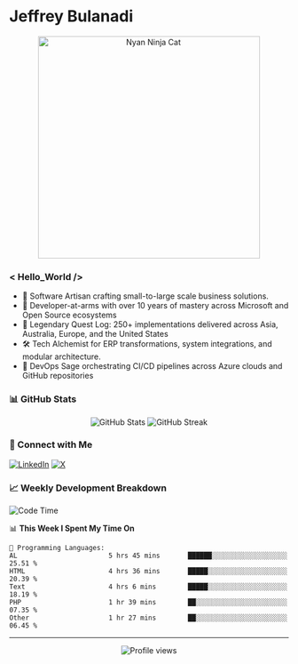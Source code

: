 # Jeffrey Bulanadi

<div align="center">
  <img src="https://www.nyan.cat/cats/nyaninja.gif" alt="Nyan Ninja Cat" width="400"/>
</div>

### < Hello_World />

- 🎨 Software Artisan crafting small-to-large scale business solutions.
- 💼 Developer-at-arms with over 10 years of mastery across Microsoft and Open Source ecosystems
- 🏢 Legendary Quest Log: 250+ implementations delivered across Asia, Australia, Europe, and the United States
- 🛠️ Tech Alchemist for ERP transformations, system integrations, and modular architecture.
- 🔄 DevOps Sage orchestrating CI/CD pipelines across Azure clouds and GitHub repositories

### 📊 GitHub Stats

<div align="center">
  <img src="https://github-readme-stats.vercel.app/api?username=jeffreybulanadi&show_icons=true&theme=tokyonight" alt="GitHub Stats" />
  <img src="https://github-readme-streak-stats.herokuapp.com/?user=jeffreybulanadi&theme=tokyonight" alt="GitHub Streak" />
</div>

### 🤝 Connect with Me

[![LinkedIn](https://img.shields.io/badge/LinkedIn-Connect-blue?style=for-the-badge&logo=linkedin)](https://linkedin.com/in/jeffreybulanadi)
[![X](https://img.shields.io/badge/Twitter-Follow-blue?style=for-the-badge&logo=twitter)](https://x.com/JeffreyBulanadi)

### 📈 Weekly Development Breakdown

<!--START_SECTION:waka-->
![Code Time](http://img.shields.io/badge/Code%20Time-280%20hrs%208%20mins-blue)

📊 **This Week I Spent My Time On** 

```text
💬 Programming Languages: 
AL                       5 hrs 45 mins       ██████░░░░░░░░░░░░░░░░░░░   25.51 % 
HTML                     4 hrs 36 mins       █████░░░░░░░░░░░░░░░░░░░░   20.39 % 
Text                     4 hrs 6 mins        █████░░░░░░░░░░░░░░░░░░░░   18.19 % 
PHP                      1 hr 39 mins        ██░░░░░░░░░░░░░░░░░░░░░░░   07.35 % 
Other                    1 hr 27 mins        ██░░░░░░░░░░░░░░░░░░░░░░░   06.45 % 
```


<!--END_SECTION:waka-->

---

<div align="center">
  <img src="https://komarev.com/ghpvc/?username=jeffreybulanadi&color=blue&style=flat-square" alt="Profile views" />
</div>
